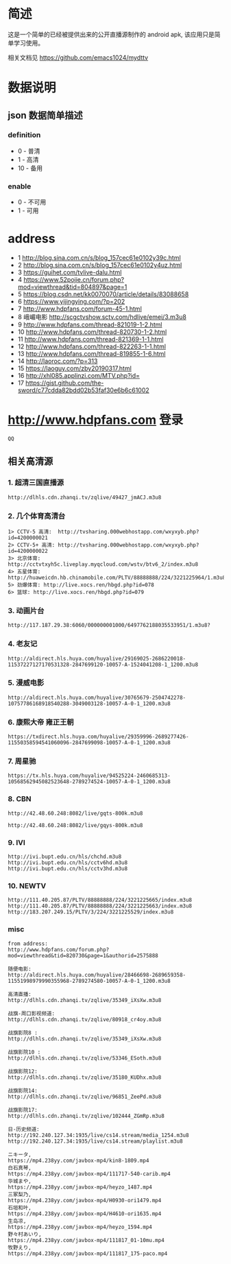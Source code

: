 
# 简述

这是一个简单的已经被提供出来的公开直播源制作的 android apk, 该应用只是简单学习使用。

相关文档见 https://github.com/emacs1024/mydttv

# 数据说明

## json 数据简单描述

### definition
+  0 - 普清
+  1 - 高清
+ 10 - 备用

### enable
+ 0 - 不可用
+ 1 - 可用


# address

+ 1   http://blog.sina.com.cn/s/blog_157cec61e0102y39c.html
+ 2   http://blog.sina.com.cn/s/blog_157cec61e0102y4uz.html
+ 3   https://guihet.com/tvlive-dalu.html
+ 4   https://www.52pojie.cn/forum.php?mod=viewthread&tid=804897&page=1
+ 5   https://blog.csdn.net/kk0070070/article/details/83088658
+ 6   https://www.yijingying.com/?p=202
+ 7   http://www.hdpfans.com/forum-45-1.html
+ 8   峨嵋电影 http://scgctvshow.sctv.com/hdlive/emei/3.m3u8
+ 9   http://www.hdpfans.com/thread-821019-1-2.html
+ 10  http://www.hdpfans.com/thread-820730-1-2.html
+ 11  http://www.hdpfans.com/thread-821369-1-1.html
+ 12  http://www.hdpfans.com/thread-822263-1-1.html
+ 13  http://www.hdpfans.com/thread-819855-1-6.html
+ 14  http://laoroc.com/?p=313
+ 15  https://laoguy.com/zby20190317.html
+ 16  http://xhl085.applinzi.com/MTV.php?id=
+ 17  https://gist.github.com/the-sword/c77cdda82bdd02b53faf30e6b6c61002

# http://www.hdpfans.com 登录
```
QQ
```

## 相关高清源

### 1. 超清三国直播源
```
http://dlhls.cdn.zhanqi.tv/zqlive/49427_jmACJ.m3u8
```

### 2. 几个体育高清台
```
1> CCTV-5 高清:  http://tvsharing.000webhostapp.com/wxyxyb.php?id=4200000021
2> CCTV-5+ 高清: http://tvsharing.000webhostapp.com/wxyxyb.php?id=4200000022
3> 北京体育: http://cctvtxyh5c.liveplay.myqcloud.com/wstv/btv6_2/index.m3u8
4> 五星体育: http://huaweicdn.hb.chinamobile.com/PLTV/88888888/224/3221225964/1.m3u8
5> 劲爆体育: http://live.xocs.ren/hbgd.php?id=078
6> 篮球: http://live.xocs.ren/hbgd.php?id=079
```

### 3. 动画片台
```
http://117.187.29.38:6060/000000001000/6497762188035533951/1.m3u8?
```

### 4. 老友记
```
http://aldirect.hls.huya.com/huyalive/29169025-2686220018-11537227127170531328-2847699120-10057-A-1524041208-1_1200.m3u8
```

### 5. 漫威电影
```
http://aldirect.hls.huya.com/huyalive/30765679-2504742278-10757786168918540288-3049003128-10057-A-0-1_1200.m3u8
```

### 6. 康熙大帝  雍正王朝
```
https://txdirect.hls.huya.com/huyalive/29359996-2689277426-11550358594541060096-2847699098-10057-A-0-1_1200.m3u8
```

### 7. 周星驰
```
https://tx.hls.huya.com/huyalive/94525224-2460685313-10568562945082523648-2789274524-10057-A-0-1_1200.m3u8
```

### 8. CBN
```
http://42.48.60.248:8082/live/gqts-800k.m3u8

http://42.48.60.248:8082/live/gqys-800k.m3u8
```

### 9. IVI
```
http://ivi.bupt.edu.cn/hls/chchd.m3u8
http://ivi.bupt.edu.cn/hls/cctv6hd.m3u8
http://ivi.bupt.edu.cn/hls/cctv3hd.m3u8
```

### 10. NEWTV
```
http://111.40.205.87/PLTV/88888888/224/3221225665/index.m3u8
http://111.40.205.87/PLTV/88888888/224/3221225663/index.m3u8
http://183.207.249.15/PLTV/3/224/3221225529/index.m3u8

```


### misc
```
from address:
http://www.hdpfans.com/forum.php?mod=viewthread&tid=820730&page=1&authorid=2575888

随便电影: 
http://aldirect.hls.huya.com/huyalive/28466698-2689659358-11551998979990355968-2789274580-10057-A-0-1_1200.m3u8

高清直播:
http://dlhls.cdn.zhanqi.tv/zqlive/35349_iXsXw.m3u8

战旗-周口影视频道:
http://dlhls.cdn.zhanqi.tv/zqlive/80918_cr4oy.m3u8

战旗影院8 :
http://dlhls.cdn.zhanqi.tv/zqlive/35349_iXsXw.m3u8

战旗影院10 :
http://dlhls.cdn.zhanqi.tv/zqlive/53346_ESoth.m3u8

战旗影院12:
http://dlhls.cdn.zhanqi.tv/zqlive/35180_KUDhx.m3u8

战旗影院14:
http://dlhls.cdn.zhanqi.tv/zqlive/96851_ZeePd.m3u8

战旗影院17:
http://dlhls.cdn.zhanqi.tv/zqlive/102444_ZGmRp.m3u8

日-历史频道:
http://192.240.127.34:1935/live/cs14.stream/media_1254.m3u8
http://192.240.127.34:1935/live/cs14.stream/playlist.m3u8

ニキータ,
https://mp4.238yy.com/javbox-mp4/kin8-1809.mp4
白石真琴,
https://mp4.238yy.com/javbox-mp4/111717-540-carib.mp4
华城まや,
https://mp4.238yy.com/javbox-mp4/heyzo_1487.mp4
三冢梨乃,
https://mp4.238yy.com/javbox-mp4/H0930-ori1479.mp4
石垣和叶,
https://mp4.238yy.com/javbox-mp4/H4610-ori1635.mp4
生岛凉,
https://mp4.238yy.com/javbox-mp4/heyzo_1594.mp4
野々村あいり,
https://mp4.238yy.com/javbox-mp4/111817_01-10mu.mp4
牧野えり,
https://mp4.238yy.com/javbox-mp4/111817_175-paco.mp4
```
